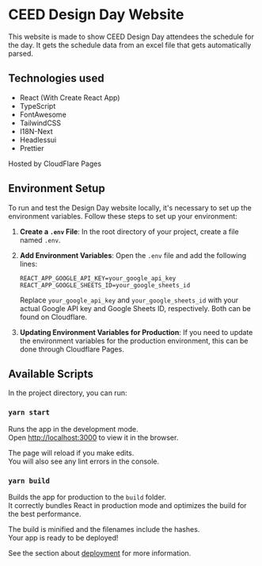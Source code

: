 # CEED Design Day Website

This website is made to show CEED Design Day attendees the schedule for the day. It gets the schedule data from an excel file that gets automatically parsed.

## Technologies used

- React (With Create React App)
- TypeScript
- FontAwesome
- TailwindCSS
- I18N-Next
- Headlessui
- Prettier

Hosted by CloudFlare Pages

## Environment Setup

To run and test the Design Day website locally, it's necessary to set up the environment variables. Follow these steps to set up your environment:

1. **Create a `.env` File**:
   In the root directory of your project, create a file named `.env`.

2. **Add Environment Variables**:
   Open the `.env` file and add the following lines:
     ```
     REACT_APP_GOOGLE_API_KEY=your_google_api_key
     REACT_APP_GOOGLE_SHEETS_ID=your_google_sheets_id
     ```
   Replace `your_google_api_key` and `your_google_sheets_id` with your actual Google API key and Google Sheets ID, respectively. Both can be found on Cloudflare.

3. **Updating Environment Variables for Production**:
   If you need to update the environment variables for the production environment, this can be done through Cloudflare Pages.

## Available Scripts

In the project directory, you can run:

### `yarn start`

Runs the app in the development mode.\
Open [http://localhost:3000](http://localhost:3000) to view it in the browser.

The page will reload if you make edits.\
You will also see any lint errors in the console.

### `yarn build`

Builds the app for production to the `build` folder.\
It correctly bundles React in production mode and optimizes the build for the best performance.

The build is minified and the filenames include the hashes.\
Your app is ready to be deployed!

See the section about [deployment](https://facebook.github.io/create-react-app/docs/deployment) for more information.
